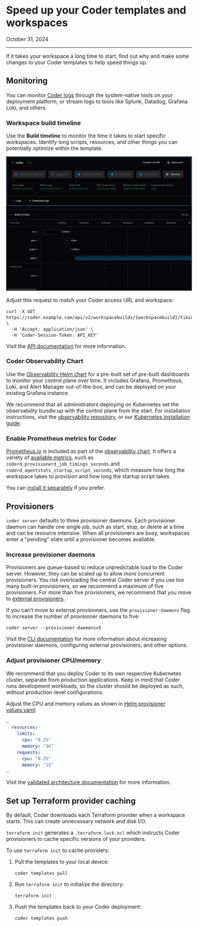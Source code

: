 # Speed up your Coder templates and workspaces

October 31, 2024

---

If it takes your workspace a long time to start, find out why and make some
changes to your Coder templates to help speed things up.

## Monitoring

You can monitor [Coder logs](../../admin/monitoring/logs.md) through the
system-native tools on your deployment platform, or stream logs to tools like
Splunk, Datadog, Grafana Loki, and others.

### Workspace build timeline

Use the **Build timeline** to monitor the time it takes to start specific
workspaces. Identify long scripts, resources, and other things you can
potentially optimize within the template.

![Screenshot of a workspace and its build timeline](../../images/best-practice/build-timeline.png)

Adjust this request to match your Coder access URL and workspace:

```shell
curl -X GET https://coder.example.com/api/v2/workspacebuilds/{workspacebuild}/timings \
  -H 'Accept: application/json' \
  -H 'Coder-Session-Token: API_KEY'
```

Visit the
[API documentation](../../reference/api/builds.md#get-workspace-build-timings-by-id)
for more information.

### Coder Observability Chart

Use the [Observability Helm chart](https://github.com/coder/observability) for a
pre-built set of pre-built dashboards to monitor your control plane over time. It includes Grafana, Prometheus, Loki, and Alert Manager out-of-the-box, and can be deployed on your existing Grafana instance.

We recommend that all administrators deploying on Kubernetes set the observability bundle up with the control plane from the start. For installation instructions, visit the [observability repository](https://github.com/coder/observability?tab=readme-ov-file#installation), or our [Kubernetes installation guide](../../install/kubernetes.md).

### Enable Prometheus metrics for Coder

[Prometheus.io](https://prometheus.io/docs/introduction/overview/#what-is-prometheus)
is included as part of the [observability chart](#coder-observability-chart). It
offers a variety of
[available metrics](../../admin/integrations/prometheus.md#available-metrics),
such as `coderd_provisionerd_job_timings_seconds` and
`coderd_agentstats_startup_script_seconds`, which measure how long the workspace
takes to provision and how long the startup script takes.

You can
[install it separately](https://prometheus.io/docs/prometheus/latest/getting_started/)
if you prefer.

## Provisioners

`coder server` defaults to three provisioner daemons. Each provisioner daemon
can handle one single job, such as start, stop, or delete at a time and can be
resource intensive. When all provisioners are busy, workspaces enter a "pending"
state until a provisioner becomes available.

### Increase provisioner daemons

Provisioners are queue-based to reduce unpredictable load to the Coder server.
However, they can be scaled up to allow more concurrent provisioners. You risk
overloading the central Coder server if you use too many built-in provisioners,
so we recommend a maximum of five provisioners. For more than five provisioners,
we recommend that you move to
[external provisioners](../../admin/provisioners.md).

If you can’t move to external provisioners, use the `provisioner-daemons` flag
to increase the number of provisioner daemons to five:

```shell
coder server --provisioner-daemons=5
```

Visit the
[CLI documentation](../../reference/cli/server.md#--provisioner-daemons) for
more information about increasing provisioner daemons, configuring external
provisioners, and other options.

### Adjust provisioner CPU/memory

We recommend that you deploy Coder to its own respective Kubernetes cluster,
separate from production applications. Keep in mind that Coder runs development
workloads, so the cluster should be deployed as such, without production-level
configurations.

Adjust the CPU and memory values as shown in
[Helm provisioner values.yaml](https://github.com/coder/coder/blob/main/helm/provisioner/values.yaml#L134-L141):

```yaml
…
  resources:
    limits:
      cpu: "0.25"
      memory: "1G"
    requests:
      cpu: "0.25"
      memory: "1G"
…
```

Visit the
[validated architecture documentation](../../admin/infrastructure/validated-architectures/index.md#workspace-nodes)
for more information.

## Set up Terraform provider caching

By default, Coder downloads each Terraform provider when a workspace starts.
This can create unnecessary network and disk I/O.

`terraform init` generates a `.terraform.lock.hcl` which instructs Coder
provisioners to cache specific versions of your providers.

To use `terraform init` to cache providers:

1. Pull the templates to your local device:

   ```shell
   coder templates pull
   ```

1. Run `terraform init` to initialize the directory:

   ```shell
   terraform init
   ```

1. Push the templates back to your Coder deployment:

   ```shell
   coder templates push
   ```
